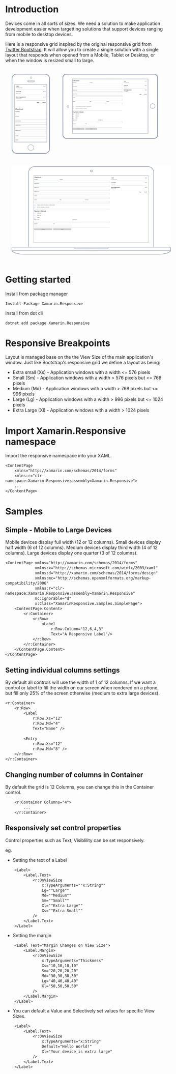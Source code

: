 # Introduction

Devices come in all sorts of sizes. We need a solution to make application development easier when targetting solutions that support devices ranging from mobile to desktop devices.

Here is a responsive grid inspired by the original responsive grid from [Twitter Bootstrap](https://getbootstrap.com/docs/4.0/layout/grid/). It will allow you to create a single solution with a single layout that responds when opened from a Mobile, Tablet or Desktop, or when the window is resized small to large.

<img src="./src/Artwork/Mobile.png"
     width="120px"
     style="float: left; margin: 20px"
     alt="Markdown Monster icon"
      />

<img src="./src/Artwork/Tablet.png"
     width="300px" 
     style="max-width: 100%; float: left;  margin: 20px"
     alt="Markdown Monster icon" />

<img src="./src/Artwork/Laptop.png"
     width="500px" 
     style="max-width: 100%; margin: 20px"
     alt="Markdown Monster icon" />

# Getting started

Install from package manager

```
Install-Package Xamarin.Responsive
```

Install from dot cli

```
dotnet add package Xamarin.Responsive
```

# Responsive Breakpoints

Layout is managed base on the the View Size of the main application's window. Just like Bootstrap's responsive grid we define a layout as being:

-   Extra small (Xs) - Application windows with a width <= 576 pixels
-   Small (Sm) - Application windows with a width > 576 pixels but <= 768 pixels
-   Medium (Md) - Application windows with a width > 768 pixels but <= 996 pixels
-   Large (Lg) - Application windows with a width > 996 pixels but <= 1024 pixels
-   Extra Large (Xl) - Application windows with a width > 1024 pixels

# Import Xamarin.Responsive namespace

Import the responsive namespace into your XAML.

```
<ContentPage
    xmlns="http://xamarin.com/schemas/2014/forms"
    xmlns:r="clr-namespace:Xamarin.Responsive;assembly=Xamarin.Responsive">
    ...
</ContentPage>
```

# Samples

## Simple - Mobile to Large Devices

Mobile devices display full width (12 or 12 columns).
Small devices display half width (6 of 12 columns).
Medium devices display third width (4 of 12 columns).
Large devices display one quarter (3 of 12 columns).

```
<ContentPage xmlns="http://xamarin.com/schemas/2014/forms"
             xmlns:x="http://schemas.microsoft.com/winfx/2009/xaml"
             xmlns:d="http://xamarin.com/schemas/2014/forms/design"
             xmlns:mc="http://schemas.openxmlformats.org/markup-compatibility/2006"
             xmlns:r="clr-namespace:Xamarin.Responsive;assembly=Xamarin.Responsive"
             mc:Ignorable="d"
             x:Class="XamarinResponsive.Samples.SimplePage">
    <ContentPage.Content>
        <r:Container>
            <r:Row>
                <Label
                    r:Row.Column="12,6,4,3"
                    Text="A Responsive Label"/>
            </r:Row>
        </r:Container>
    </ContentPage.Content>
</ContentPage>
```

## Setting individual columns settings

By default all controls will use the width of 1 of 12 columns. If we want a control or label to fill the width on our screen when rendered on a phone, but fill only 25% of the screen otherwise (medium to extra large devices).

```
<r:Container>
    <r:Row>
        <Label
            r:Row.Xs="12"
            r:Row.Md="4"
            Text="Name" />

        <Entry
            r:Row.Xs="12"
            r:Row.Md="8" />
    </r:Row>
</r:Container>
```

## Changing number of columns in Container

By default the grid is 12 Columns, you can change this in the Container control.

```
    <r:Container Columns="4">
        ...
    </r:Container>
```

## Responsively set control properties

Control properties such as Text, Visiblility can be set responsively.

eg.

-   Setting the text of a Label

```
    <Label>
        <Label.Text>
            <r:OnViewSize
                x:TypeArguments=""x:String""
                Lg=""Large""
                Md=""Medium""
                Sm=""Small""
                Xl=""Extra Large""
                Xs=""Extra Small""
            />
        </Label.Text>
    </Label>
```

-   Setting the margin

```
    <Label Text="Margin Changes on View Size">
        <Label.Margin>
            <r:OnViewSize
                x:TypeArguments="Thickness"
                Xs="10,10,10,10"
                Sm="20,20,20,20"
                Md="30,30,30,30"
                Lg="40,40,40,40"
                Xl="50,50,50,50"
            />
        </Label.Margin>
    </Label>
```

-   You can default a Value and Selectively set values for specific View Sizes.

```
    <Label>
        <Label.Text>
            <r:OnViewSize
                x:TypeArguments="x:String"
                Default="Hello World!"
                Xl="Your device is extra large"
            />
        </Label.Text>
    </Label>
```
